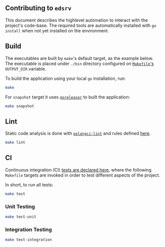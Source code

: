 Contributing to `edsrv`
-----------------------

This document describes the highlevel automation to interact with the project's code-base. The required tools are automatically installed with `go install` when not yet installed on the environment.

## Build

The executables are built by `make`'s default target, as the example below. The executable is placed under `./bin` directory configured on [`Makefile`'s](./Makefile) `OUTPUT_DIR` variable.

To build the application using your local `go` installation, run:

```sh
make
```

For `snapshot` target it uses [`goreleaser`][goreleaser] to built the application:

```sh
make snapshot
```

## Lint

Static code analysis is done with [`golangci-lint`][golangciLint] and rules defined [here](./.golangci.yaml).

```sh
make lint
```

## CI

Continuous integration (CI) [tests are declared here](.github/workflows/test.yaml), where the following `Makefile` targets are invoked in order to test different aspects of the project.

In short, to run all tests:

```sh
make test
```

### Unit Testing

```sh
make test-unit
```

### Integration Testing

```sh
make test-integration
```

[goreleaser]: https://goreleaser.com/
[golangciLint]: https://github.com/golangci/golangci-lint
